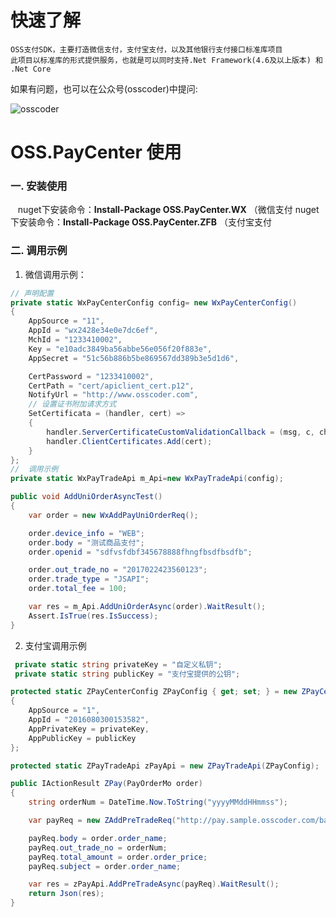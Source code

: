 # 快速了解
	OSS支付SDK，主要打造微信支付，支付宝支付，以及其他银行支付接口标准库项目
	此项目以标准库的形式提供服务，也就是可以同时支持.Net Framework(4.6及以上版本) 和 .Net Core
如果有问题，也可以在公众号(osscoder)中提问:

![osscoder](http://7xil4i.com1.z0.glb.clouddn.com/osscoder_icon.jpg)

# OSS.PayCenter 使用
### 一. 安装使用
      nuget下安装命令：**Install-Package OSS.PayCenter.WX**	（微信支付
      nuget下安装命令：**Install-Package OSS.PayCenter.ZFB**	（支付宝支付

### 二. 调用示例

1. 微信调用示例：

```csharp
// 声明配置
private static WxPayCenterConfig config= new WxPayCenterConfig()
{
    AppSource = "11",
    AppId = "wx2428e34e0e7dc6ef",
    MchId = "1233410002",
    Key = "e10adc3849ba56abbe56e056f20f883e",
    AppSecret = "51c56b886b5be869567dd389b3e5d1d6",

    CertPassword = "1233410002",
    CertPath = "cert/apiclient_cert.p12",
    NotifyUrl = "http://www.osscoder.com",
    // 设置证书附加请求方式
    SetCertificata = (handler, cert) =>
    {
        handler.ServerCertificateCustomValidationCallback = (msg, c, chain, sslErrors) => true;
        handler.ClientCertificates.Add(cert);
    }
};
//  调用示例
private static WxPayTradeApi m_Api=new WxPayTradeApi(config);

public void AddUniOrderAsyncTest()
{
    var order = new WxAddPayUniOrderReq();

    order.device_info = "WEB";
    order.body = "测试商品支付";
    order.openid = "sdfvsfdbf345678888fhngfbsdfbsdfb";

    order.out_trade_no = "2017022423560123";
    order.trade_type = "JSAPI";
    order.total_fee = 100;

    var res = m_Api.AddUniOrderAsync(order).WaitResult();
    Assert.IsTrue(res.IsSuccess);
}
```

2. 支付宝调用示例

```csharp
 private static string privateKey = "自定义私钥";
 private static string publicKey = "支付宝提供的公钥";

protected static ZPayCenterConfig ZPayConfig { get; set; } = new ZPayCenterConfig()
{
    AppSource = "1",
    AppId = "2016080300153582",
    AppPrivateKey = privateKey,
    AppPublicKey = publicKey
};

protected static ZPayTradeApi zPayApi = new ZPayTradeApi(ZPayConfig);

public IActionResult ZPay(PayOrderMo order)
{
    string orderNum = DateTime.Now.ToString("yyyyMMddHHmmss");

    var payReq = new ZAddPreTradeReq("http://pay.sample.osscoder.com/base/ZCallBack");

    payReq.body = order.order_name;
    payReq.out_trade_no = orderNum;
    payReq.total_amount = order.order_price;
    payReq.subject = order.order_name;

    var res = zPayApi.AddPreTradeAsync(payReq).WaitResult();
    return Json(res);
}
```

